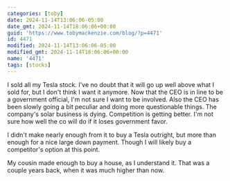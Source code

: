 ```yaml
---
categories: [toby]
date: 2024-11-14T13:06:06-05:00
date_gmt: 2024-11-14T18:06:06+00:00
guid: 'https://www.tobymackenzie.com/blog/?p=4471'
id: 4471
modified: 2024-11-14T13:06:06-05:00
modified_gmt: 2024-11-14T18:06:06+00:00
name: '4471'
tags: [stocks]
---
```


I sold all my Tesla stock.  I've no doubt that it will go up well above what I sold for, but I don't think I want it anymore.<!--more-->  Now that the CEO is in line to be a government official, I'm not sure I want to be involved.  Also the CEO has been slowly going a bit peculiar and doing more questionable things.  The company's solar business is dying.  Competition is getting better.  I'm not sure how well the co will do if it loses government favor.

I didn't make nearly enough from it to buy a Tesla outright, but more than enough for a nice large down payment.  Though I will likely buy a competitor's option at this point.

My cousin made enough to buy a house, as I understand it.  That was a couple years back, when it was much higher than now.

